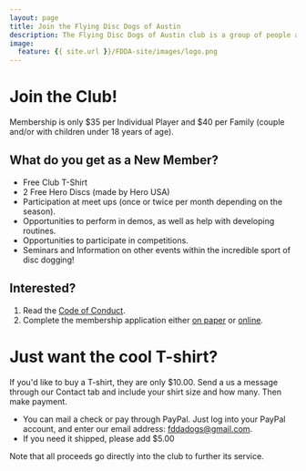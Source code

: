 ```yaml
---
layout: page
title: Join the Flying Disc Dogs of Austin
description: The Flying Disc Dogs of Austin club is a group of people and their dogs who meet to play games with flying discs and who compete in disc dog competitions.
image:
  feature: {{ site.url }}/FDDA-site/images/logo.png
---
```


# Join the Club!

Membership is only $35 per Individual Player and $40 per Family (couple and/or with children under 18 years of age).

## What do you get as a New Member?

-   Free Club T-Shirt
-   2 Free Hero Discs (made by Hero USA)
-   Participation at meet ups (once or twice per month depending on the season).
-   Opportunities to perform in demos, as well as help with developing routines.
-   Opportunities to participate in competitions.
-   Seminars and Information on other events within the incredible sport of disc dogging!

## Interested?

1.  Read the [Code of Conduct](https://drive.google.com/file/d/0B8FTfwLVTQ1ramJva3ZqSmNRY0k/view?usp=sharing).
1.  Complete the membership application either [on paper](https://drive.google.com/file/d/0B8FTfwLVTQ1rUnhmbFlJZUFOSkU/view?usp=sharing) or [online](https://drive.google.com/open?id=1Vj7xB2zadOoDrH3kY6PRkI0NyToOVrNltiarEwD8PWU).

# Just want the cool T-shirt?

If you'd like to buy a T-shirt, they are only $10.00. Send a us a message through our Contact tab and include your shirt size and how many. Then make payment.

-   You can mail a check or pay through PayPal. Just log into your PayPal account, and enter our email address: [fddadogs@gmail.com](mailto:fddadogs@gmail.com).
-   If you need it shipped, please add $5.00

Note that all proceeds go directly into the club to further its service.
